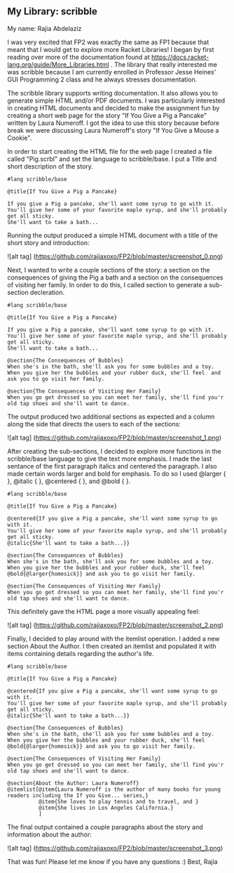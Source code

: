 ## My Library: scribble
My name: Rajia Abdelaziz

I was very excited that FP2 was exactly the same as FP1 because that meant that I would get to explore more Racket Libraries! I began by first reading over more of the documentation found at https://docs.racket-lang.org/guide/More_Libraries.html . The library that really interested me was scribble because I am currently enrolled in Professor Jesse Heines' GUI Programming 2 class and he always stresses documentation. 

The scribble library supports writing documentation. It also allows you to generate simple HTML and/or PDF documents. I was particularly interested in creating HTML documents and decided to make the assignment fun by creating a short web page for the story "If You Give a Pig a Pancake" written by Laura Numeroff. I got the idea to use this story because before break we were discussing Laura Numeroff's story "If You Give a Mouse a Cookie". 

In order to start creating the HTML file for the web page I created a file called "Pig.scrbl" and set the language to scribble/base. I put a Title and short description of the story. 

```
#lang scribble/base

@title{If You Give a Pig a Pancake}

If you give a Pig a pancake, she'll want some syrup to go with it.
You'll give her some of your favorite maple syrup, and she'll probably get all sticky.
She'll want to take a bath...
```
Running the output produced a simple HTML document with a title of the short story and introduction:

![alt tag] (https://github.com/rajiaxoxo/FP2/blob/master/screenshot_0.png)

Next, I wanted to write a couple sections of the story: a section on the consequences of giving the Pig a bath and a section on the consequences of visiting her family. In order to do this, I called section to generate a sub-section decleration. 

```
#lang scribble/base

@title{If You Give a Pig a Pancake}

If you give a Pig a pancake, she'll want some syrup to go with it.
You'll give her some of your favorite maple syrup, and she'll probably get all sticky.
She'll want to take a bath...

@section{The Consequences of Bubbles}
When she's in the bath, she'll ask you for some bubbles and a toy. When you give her the bubbles and your rubber duck, she'll feel  and ask you to go visit her family.

@section{The Consequences of Visiting Her Family}
When you go get dressed so you can meet her family, she'll find you'r old tap shoes and she'll want to dance.
```

The output produced two additional sections as expected and a column along the side that directs the users to each of the sections:

![alt tag] (https://github.com/rajiaxoxo/FP2/blob/master/screenshot_1.png)

After creating the sub-sections, I decided to explore more functions in the scribble/base language to give the text more emphasis. I made the last sentance of the first paragraph italics and centered the paragraph. I also made certain words larger and bold for emphasis. To do so I used @larger { }, @italic { }, @centered { }, and @bold { }. 

```
#lang scribble/base

@title{If You Give a Pig a Pancake}

@centered{If you give a Pig a pancake, she'll want some syrup to go with it.
You'll give her some of your favorite maple syrup, and she'll probably get all sticky.
@italic{She'll want to take a bath...}}

@section{The Consequences of Bubbles}
When she's in the bath, she'll ask you for some bubbles and a toy. When you give her the bubbles and your rubber duck, she'll feel @bold{@larger{homesick}} and ask you to go visit her family.

@section{The Consequences of Visiting Her Family}
When you go get dressed so you can meet her family, she'll find you'r old tap shoes and she'll want to dance.

```
This definitely gave the HTML page a more visually appealing feel:

![alt tag] (https://github.com/rajiaxoxo/FP2/blob/master/screenshot_2.png)

Finally, I decided to play around with the itemlist operation. I added a new section About the Author. I then created an itemlist and populated it with items containing details regarding the author's life.

```
#lang scribble/base

@title{If You Give a Pig a Pancake}

@centered{If you give a Pig a pancake, she'll want some syrup to go with it.
You'll give her some of your favorite maple syrup, and she'll probably get all sticky.
@italic{She'll want to take a bath...}}

@section{The Consequences of Bubbles}
When she's in the bath, she'll ask you for some bubbles and a toy. When you give her the bubbles and your rubber duck, she'll feel @bold{@larger{homesick}} and ask you to go visit her family.

@section{The Consequences of Visiting Her Family}
When you go get dressed so you can meet her family, she'll find you'r old tap shoes and she'll want to dance.

@section{About the Author: Laura Numeroff}
@itemlist[@item{Laura Numeroff is the author of many books for young readers including the If you Give... series,}
          @item{She loves to play tennis and to travel, and } 
          @item{She lives in Los Angeles California.}
          ]
```

The final output contained a couple paragraphs about the story and information about the author:

![alt tag] (https://github.com/rajiaxoxo/FP2/blob/master/screenshot_3.png)

That was fun! Please let me know if you have any questions :)
Best,
Rajia

